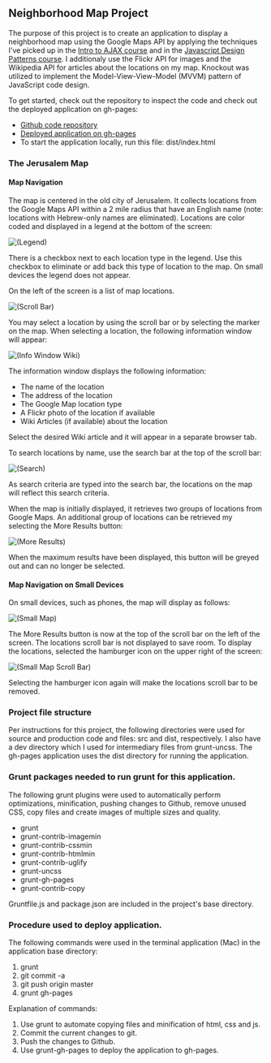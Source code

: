 ## Neighborhood Map Project

The purpose of this project is to create an application to display a neighborhood map using the Google Maps API by applying the techniques I've picked up in the [Intro to AJAX course](https://www.udacity.com/course/ud110) and in the [Javascript Design Patterns course](https://www.udacity.com/course/ud989).   I additionaly use the Flickr API for images and the Wikipedia API for articles about the locations on my map.  Knockout was utilized to implement the Model-View-View-Model (MVVM) pattern of JavaScript code design.

To get started, check out the repository to inspect the code and check out the deployed application on gh-pages:

* [Github code repository](https://github.com/gstroh/P5NeighborhoodMap)
* [Deployed application on gh-pages](http://gstroh.github.io/P5NeighborhoodMap)
* To start the application locally, run this file: dist/index.html

### The Jerusalem Map

#### Map Navigation

The map is centered in the old city of Jerusalem.  It collects locations from the Google Maps API within a 2 mile radius that have an English name (note: locations with Hebrew-only names are eliminated).  Locations are color coded and displayed in a legend at the bottom of the screen:

![(Legend)](https://github.com/gstroh/P5NeighborhoodMap/blob/master/src/images/legend.png?raw=true "Legend")

There is a checkbox next to each location type in the legend.  Use this checkbox to eliminate or add back this type of location to the map.  On small devices the legend does not appear.

On the left of the screen is a list of map locations.

![(Scroll Bar)](https://github.com/gstroh/P5NeighborhoodMap/blob/master/src/images/scrollBar.png?raw=true "Scroll Bar")

You may select a location by using the scroll bar or by selecting the marker on the map.  When selecting a location, the following information window will appear:

![(Info Window Wiki)](https://github.com/gstroh/P5NeighborhoodMap/blob/master/src/images/infowindowWiki.png?raw=true "Info Window Wiki")

The information window displays the following information:

* The name of the location
* The address of the location
* The Google Map location type
* A Flickr photo of the location if available
* Wiki Articles (if available) about the location

Select the desired Wiki article and it will appear in a separate browser tab.

To search locations by name, use the search bar at the top of the scroll bar:

![(Search)](https://github.com/gstroh/P5NeighborhoodMap/blob/master/src/images/search.png?raw=true "Search")

As search criteria are typed into the search bar, the locations on the map will reflect this search criteria.

When the map is initially displayed, it retrieves two groups of locations from Google Maps.  An additional group of locations can be retrieved my selecting the More Results button:

![(More Results)](https://github.com/gstroh/P5NeighborhoodMap/blob/master/src/images/moreResults.png?raw=true "More Results")

When the maximum results have been displayed, this button will be greyed out and can no longer be selected.


#### Map Navigation on Small Devices

On small devices, such as phones, the map will display as follows:

![(Small Map)](https://github.com/gstroh/P5NeighborhoodMap/blob/master/src/images/smallMap.png?raw=true "Small Map")

The More Results button is now at the top of the scroll bar on the left of the screen.  The locations scroll bar is not displayed to save room.  To display the locations, selected the hamburger icon on the upper right of the screen:

![(Small Map Scroll Bar)](https://github.com/gstroh/P5NeighborhoodMap/blob/master/src/images/smallMapScrollBar.png?raw=true "Small Map Scroll Bar")

Selecting the hamburger icon again will make the locations scroll bar to be removed.


### Project file structure

Per instructions for this project, the following directories were used for source and production code and files: src and dist, respectively.  I also have a dev directory which I used for intermediary files from grunt-uncss.  The gh-pages application uses the dist directory for running the application.

### Grunt packages needed to run grunt for this application.

The following grunt plugins were used to automatically perform optimizations, minification, pushing changes to Github, remove unused CSS, copy files and create images of multiple sizes and quality.

* grunt
* grunt-contrib-imagemin
* grunt-contrib-cssmin
* grunt-contrib-htmlmin
* grunt-contrib-uglify
* grunt-uncss
* grunt-gh-pages
* grunt-contrib-copy

Gruntfile.js and package.json are included in the project's base directory.

### Procedure used to deploy application.

The following commands were used in the terminal application (Mac) in the application base directory:

1. grunt
1. git commit -a
1. git push origin master
1. grunt gh-pages

Explanation of commands:

1. Use grunt to automate copying files and minification of html, css and js.
1. Commit the current changes to git.
1. Push the changes to Github.
1. Use grunt-gh-pages to deploy the application to gh-pages.
